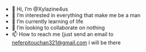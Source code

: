 - 👋 Hi, I’m @Xylazine4us
- 👀 I’m interested in everything that make me be a man
- 🌱 I’m currently learning of life
- 💞️ I’m looking to collaborate on nothing 
- 📫 How to reach me (just send an email to neferpitouchan321@gmail.com i will be there

<!---
Xylazine4us/Xylazine4us is a ✨ special ✨ repository because its `README.md` (this file) appears on your GitHub profile.
You can click the Preview link to take a look at your changes.
--->
